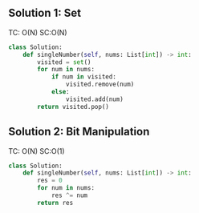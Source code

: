 ## Solution 1: Set

TC: O(N) SC:O(N)
```py
class Solution:
    def singleNumber(self, nums: List[int]) -> int:
        visited = set()
        for num in nums:
            if num in visited:
                visited.remove(num)
            else:
                visited.add(num)
        return visited.pop()
```

## Solution 2: Bit Manipulation

TC: O(N) SC:O(1)
```py
class Solution:
    def singleNumber(self, nums: List[int]) -> int:
        res = 0
        for num in nums:
            res ^= num
        return res
```
